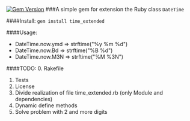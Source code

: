 [![Gem Version](https://badge.fury.io/rb/time_extended.svg)](http://badge.fury.io/rb/time_extended)
###A simple gem for extension the Ruby class `DateTime`

####Install:
`gem install time_extended`

####Usage:
* DateTime.now.ymd => strftime("%y %m %d")
* DateTime.now.Bd => strftime("%B %d")
* DateTime.now.M3N => strftime("%M %3N")

####TODO:
0. Rakefile
1. Tests
2. License
3. Divide realization of file time_extended.rb (only Module and dependencies)
4. Dynamic define methods
5. Solve problem with 2 and more digits
